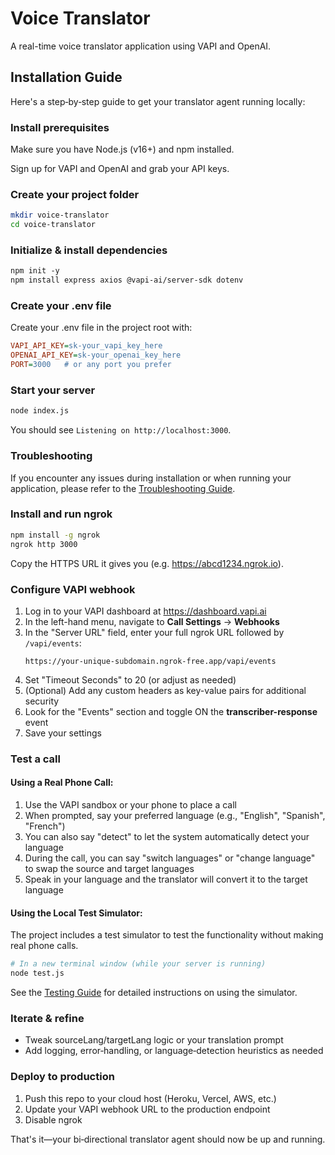 # Voice Translator

A real-time voice translator application using VAPI and OpenAI.

## Installation Guide

Here's a step‑by‑step guide to get your translator agent running locally:

### Install prerequisites

Make sure you have Node.js (v16+) and npm installed.

Sign up for VAPI and OpenAI and grab your API keys.

### Create your project folder

```bash
mkdir voice‑translator  
cd voice‑translator
```

### Initialize & install dependencies

```bash
npm init ‑y
npm install express axios @vapi‑ai/server-sdk dotenv
```

### Create your .env file

Create your .env file in the project root with:

```ini
VAPI_API_KEY=sk‑your_vapi_key_here
OPENAI_API_KEY=sk‑your_openai_key_here
PORT=3000   # or any port you prefer
```

### Start your server

```bash
node index.js
```

You should see `Listening on http://localhost:3000`.

### Troubleshooting

If you encounter any issues during installation or when running your application, please refer to the [Troubleshooting Guide](TROUBLESHOOTING.md).

### Install and run ngrok

```bash
npm install -g ngrok
ngrok http 3000
```

Copy the HTTPS URL it gives you (e.g. https://abcd1234.ngrok.io).

### Configure VAPI webhook

1. Log in to your VAPI dashboard at https://dashboard.vapi.ai
2. In the left-hand menu, navigate to **Call Settings** → **Webhooks**
3. In the "Server URL" field, enter your full ngrok URL followed by `/vapi/events`: 
   ```
   https://your-unique-subdomain.ngrok-free.app/vapi/events
   ```
4. Set "Timeout Seconds" to 20 (or adjust as needed)
5. (Optional) Add any custom headers as key-value pairs for additional security
6. Look for the "Events" section and toggle ON the **transcriber-response** event
7. Save your settings

### Test a call

#### Using a Real Phone Call:
1. Use the VAPI sandbox or your phone to place a call
2. When prompted, say your preferred language (e.g., "English", "Spanish", "French")
3. You can also say "detect" to let the system automatically detect your language
4. During the call, you can say "switch languages" or "change language" to swap the source and target languages
5. Speak in your language and the translator will convert it to the target language

#### Using the Local Test Simulator:
The project includes a test simulator to test the functionality without making real phone calls.

```bash
# In a new terminal window (while your server is running)
node test.js
```

See the [Testing Guide](TESTING.md) for detailed instructions on using the simulator.

### Iterate & refine

- Tweak sourceLang/targetLang logic or your translation prompt
- Add logging, error‑handling, or language‑detection heuristics as needed

### Deploy to production

1. Push this repo to your cloud host (Heroku, Vercel, AWS, etc.)
2. Update your VAPI webhook URL to the production endpoint
3. Disable ngrok

That's it—your bi‑directional translator agent should now be up and running.
